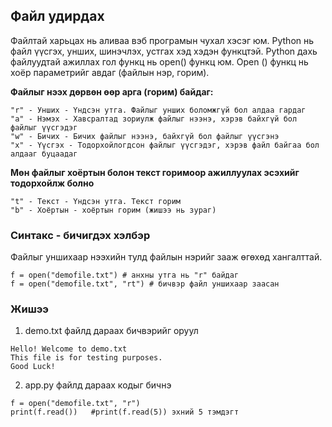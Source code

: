 ## Файл удирдах

Файлтай харьцах нь аливаа вэб програмын чухал хэсэг юм.
Python нь файл үүсгэх, унших, шинэчлэх, устгах хэд хэдэн функцтэй.
Python дахь файлуудтай ажиллах гол функц нь open() функц юм.
Open () функц нь хоёр параметрийг авдаг (файлын нэр, горим).

**Файлыг нээх дөрвөн өөр арга (горим) байдаг:**
```
"r" - Унших - Үндсэн утга. Файлыг унших боломжгүй бол алдаа гардаг
"a" - Нэмэх - Хавсралтад зориулж файлыг нээнэ, хэрэв байхгүй бол файлыг үүсгэдэг
"w" - Бичих - Бичих файлыг нээнэ, байхгүй бол файлыг үүсгэнэ
"x" - Үүсгэх - Тодорхойлогдсон файлыг үүсгэдэг, хэрэв файл байгаа бол алдааг буцаадаг
```
**Мөн файлыг хоёртын болон текст горимоор ажиллуулах эсэхийг тодорхойлж болно**
```
"t" - Текст - Үндсэн утга. Текст горим
"b" - Хоёртын - хоёртын горим (жишээ нь зураг)
```
### Синтакс - бичигдэх хэлбэр
Файлыг уншихаар нээхийн тулд файлын нэрийг зааж өгөхөд хангалттай.
```
f = open("demofile.txt") # анхны утга нь "r" байдаг
f = open("demofile.txt", "rt") # бичвэр файл уншихаар заасан
```

### Жишээ
1. demo.txt файлд дараах бичвэрийг оруул
```
Hello! Welcome to demo.txt
This file is for testing purposes.
Good Luck!
```
2. app.py файлд дараах кодыг бичнэ
```
f = open("demofile.txt", "r")
print(f.read())   #print(f.read(5)) эхний 5 тэмдэгт
```
